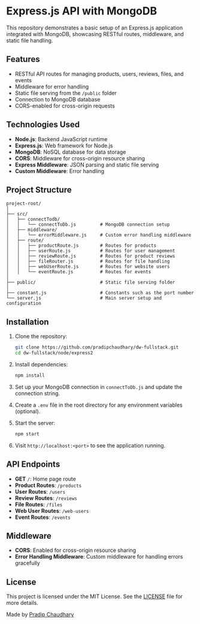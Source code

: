 # Express.js API with MongoDB

This repository demonstrates a basic setup of an Express.js application integrated with MongoDB, showcasing RESTful routes, middleware, and static file handling.

## Features

-   RESTful API routes for managing products, users, reviews, files, and events
-   Middleware for error handling
-   Static file serving from the `/public` folder
-   Connection to MongoDB database
-   CORS-enabled for cross-origin requests

## Technologies Used

-   **Node.js**: Backend JavaScript runtime
-   **Express.js**: Web framework for Node.js
-   **MongoDB**: NoSQL database for data storage
-   **CORS**: Middleware for cross-origin resource sharing
-   **Express Middleware**: JSON parsing and static file serving
-   **Custom Middleware**: Error handling

## Project Structure

```
project-root/
│
├── src/
│   ├── connectTodb/
│   │   └── connectToDb.js         # MongoDB connection setup
│   ├── middleware/
│   │   └── errorMiddleware.js     # Custom error handling middleware
│   ├── route/
│   │   ├── productRoute.js        # Routes for products
│   │   ├── userRoute.js           # Routes for user management
│   │   ├── reviewRoute.js         # Routes for product reviews
│   │   ├── fileRouter.js          # Routes for file handling
│   │   ├── webUserRoute.js        # Routes for website users
│   │   └── eventRoute.js          # Routes for events
│
├── public/                        # Static file serving folder
│
├── constant.js                    # Constants such as the port number
└── server.js                      # Main server setup and configuration
```

## Installation

1. Clone the repository:

    ```bash
    git clone https://github.com/pradipchaudhary/dw-fullstack.git
    cd dw-fullstack/node/express2
    ```

2. Install dependencies:

    ```bash
    npm install
    ```

3. Set up your MongoDB connection in `connectToDb.js` and update the connection string.

4. Create a `.env` file in the root directory for any environment variables (optional).

5. Start the server:

    ```bash
    npm start
    ```

6. Visit `http://localhost:<port>` to see the application running.

## API Endpoints

-   **GET** `/`: Home page route
-   **Product Routes**: `/products`
-   **User Routes**: `/users`
-   **Review Routes**: `/reviews`
-   **File Routes**: `/files`
-   **Web User Routes**: `/web-users`
-   **Event Routes**: `/events`

## Middleware

-   **CORS**: Enabled for cross-origin resource sharing
-   **Error Handling Middleware**: Custom middleware for handling errors gracefully

## License

This project is licensed under the MIT License. See the [LICENSE](LICENSE) file for more details.

Made by [Pradip Chaudhary](https://github.com/pradipchaudhary)
